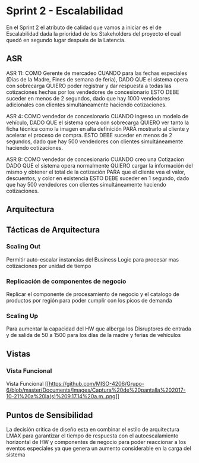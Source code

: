 # Sprint 2 - Escalabilidad

En el Sprint 2 el atributo de calidad que vamos a iniciar es el de Escalabilidad dada la prioridad de los Stakeholders del proyecto el cual quedó en segundo lugar después de la Latencia.

## ASR

ASR 11: COMO Gerente de mercadeo CUANDO para las fechas especiales (Dias de la Madre, Fines de semana de feria), DADO QUE el sistema opera con sobrecarga QUIERO poder registrar y dar respuesta a todas las cotizaciones hechas por los vendedores de concesionario ESTO DEBE suceder en menos de 2 segundos, dado que hay 1000 vendedores adicionales con clientes simultáneamente haciendo cotizaciones. 


ASR 4: COMO vendedor de concesionario CUANDO ingreso un modelo de vehículo, DADO QUE el sistema opera con sobrecarga QUIERO ver tanto la ficha técnica como la imagen en alta definición PARA mostrarlo al cliente y acelerar el proceso de compra. ESTO DEBE suceder en menos de 2 segundos, dado que hay 500 vendedores con clientes simultáneamente haciendo cotizaciones. 

ASR 8: COMO vendedor de concesionario CUANDO creo una Cotizacion DADO QUE el sistema opera normalmente QUIERO cargar la información del mismo y obtener el total de la cotización PARA que el cliente vea el valor, descuentos, y color en existencia ESTO DEBE suceder en 1 segundo, dado que hay 500 vendedores con clientes simultáneamente haciendo cotizaciones. 

## Arquitectura

## Tácticas de Arquitectura

### Scaling Out 
Permitir auto-escalar instancias del Business Logic para procesar mas cotizaciones por unidad de tiempo 

### Replicación de componentes de negocio
Replicar el componente de procesamiento de negocio y el catalogo de productos por región para poder cumplir con los picos de demanda

### Scaling Up
Para aumentar la capacidad del HW que alberga los Disruptores de entrada y de salida de 50 a 1500 para los días de la madre y ferias de vehículos

## Vistas

### Vista Funcional

Vista Funcional
[[https://github.com/MISO-4206/Grupo-6/blob/master/Documents/Images/Captura%20de%20pantalla%202017-10-21%20a%20la(s)%209.17.14%20a.m..png]]

## Puntos de Sensibilidad

La decisión critica de diseño esta en combinar el estilo de arquitectura LMAX para garantizar el tiempo de respuesta con el autoescalamiento horizontal de HW y componentes de negocio para poder reaccionar a los eventos especiales ya que genera un aumento considerable en la carga del sistema
